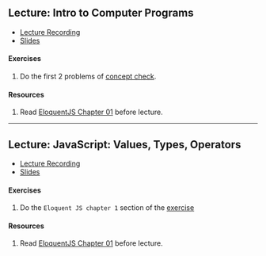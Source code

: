 ## Lecture: Intro to Computer Programs

- [Lecture Recording](https://vimeo.com/340362692/900e20232f)
- [Slides](https://docs.google.com/presentation/d/1LWza5DbgXdBjh73YMldaCnyesUnIwEEVJy4kD8xY34s/edit?usp=sharing)

#### Exercises
  1. Do the first 2 problems of [concept check](https://github.com/codepath2019/daytime-lec/blob/master/06-05-2019-lec/lecture-exercises.md).

#### Resources
1. Read [EloquentJS Chapter 01](https://eloquentjavascript.net/01_values.html) before lecture.
----------------------------------------------------------------------------------------------

## Lecture: JavaScript: Values, Types, Operators

- [Lecture Recording](https://vimeo.com/340346729/f447006057)
- [Slides](https://docs.google.com/presentation/d/17m8X-4XFAkRtSp103-QA35CI-g0u6Zk4XDDJWVZ4-8M/edit)

#### Exercises
  1. Do the `Eloquent JS chapter 1` section of the [exercise](https://github.com/codepath2019/daytime-lec/blob/master/06-05-2019-lec/lecture-exercises.md)

#### Resources
1. Read [EloquentJS Chapter 01](https://eloquentjavascript.net/01_values.html) before lecture.





